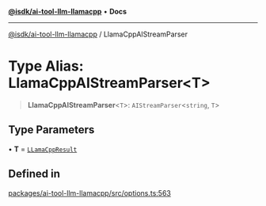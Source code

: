 [**@isdk/ai-tool-llm-llamacpp**](../README.md) • **Docs**

***

[@isdk/ai-tool-llm-llamacpp](../globals.md) / LlamaCppAIStreamParser

# Type Alias: LlamaCppAIStreamParser\<T\>

> **LlamaCppAIStreamParser**\<`T`\>: `AIStreamParser`\<`string`, `T`\>

## Type Parameters

• **T** = [`LLamaCppResult`](../interfaces/LLamaCppResult.md)

## Defined in

[packages/ai-tool-llm-llamacpp/src/options.ts:563](https://github.com/isdk/ai-tool-llm-llamacpp.js/blob/4a295abe49bf283a8ebce2bd5c5b428e7aeec859/src/options.ts#L563)
